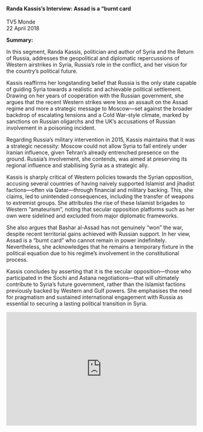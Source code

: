 <h4>Randa Kassis’s Interview: Assad is a “burnt card</h4>

TV5 Monde  
22 April 2018

<b>Summary:</b>

In this segment, Randa Kassis, politician and author of Syria and the Return of Russia, addresses the geopolitical and diplomatic repercussions of Western airstrikes in Syria, Russia’s role in the conflict, and her vision for the country’s political future.

Kassis reaffirms her longstanding belief that Russia is the only state capable of guiding Syria towards a realistic and achievable political settlement. Drawing on her years of cooperation with the Russian government, she argues that the recent Western strikes were less an assault on the Assad regime and more a strategic message to Moscow—set against the broader backdrop of escalating tensions and a Cold War-style climate, marked by sanctions on Russian oligarchs and the UK’s accusations of Russian involvement in a poisoning incident.

Regarding Russia’s military intervention in 2015, Kassis maintains that it was a strategic necessity: Moscow could not allow Syria to fall entirely under Iranian influence, given Tehran’s already entrenched presence on the ground. Russia’s involvement, she contends, was aimed at preserving its regional influence and stabilising Syria as a strategic ally.

Kassis is sharply critical of Western policies towards the Syrian opposition, accusing several countries of having naively supported Islamist and jihadist factions—often via Qatar—through financial and military backing. This, she claims, led to unintended consequences, including the transfer of weapons to extremist groups. She attributes the rise of these Islamist brigades to Western “amateurism”, noting that secular opposition platforms such as her own were sidelined and excluded from major diplomatic frameworks.

She also argues that Bashar al-Assad has not genuinely “won” the war, despite recent territorial gains achieved with Russian support. In her view, Assad is a “burnt card” who cannot remain in power indefinitely. Nevertheless, she acknowledges that he remains a temporary fixture in the political equation due to his regime’s involvement in the constitutional process.

Kassis concludes by asserting that it is the secular opposition—those who participated in the Sochi and Astana negotiations—that will ultimately contribute to Syria’s future government, rather than the Islamist factions previously backed by Western and Gulf powers. She emphasises the need for pragmatism and sustained international engagement with Russia as essential to securing a lasting political transition in Syria.

<p></p>
<center>
<div style="display: flex; justify-content: center; position:relative;width: 100%;height: 300px;"><iframe
    src="https://iframe.mediadelivery.net/embed/455361/18ae59c9-b8f3-49c4-b505-b9418234e980?autoplay=false&loop=false&muted=false&preload=true&responsive=true"
    loading="lazy" style="border:0;height:100%;width: 520px;"
    allow="accelerometer;gyroscope;autoplay;encrypted-media;picture-in-picture;" allowfullscreen="true"></iframe>
</div>
</center>  
<p></p>
